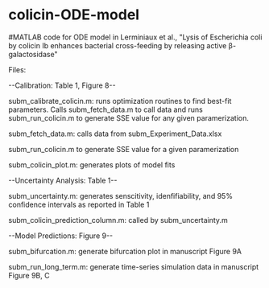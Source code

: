 # colicin-ODE-model

#MATLAB code for ODE model in Lerminiaux et al., "Lysis of Escherichia coli by colicin Ib enhances bacterial cross-feeding by releasing active β-galactosidase"

Files:

--Calibration: Table 1, Figure 8--

subm_calibrate_colicin.m: runs optimization routines to find best-fit parameters. Calls subm_fetch_data.m to call data and runs subm_run_colicin.m to generate SSE value for any given paramerization.

subm_fetch_data.m: calls data from subm_Experiment_Data.xlsx

subm_run_colicin.m to generate SSE value for a given paramerization

subm_colicin_plot.m: generates plots of model fits

--Uncertainty Analysis: Table 1--

subm_uncertainty.m: generates senscitivity, idenfifiability, and 95% confidence intervals as reported in Table 1

subm_colicin_prediction_column.m: called by subm_uncertainty.m

--Model Predictions: Figure 9--

subm_bifurcation.m: generate bifurcation plot in manuscript Figure 9A

subm_run_long_term.m: generate time-series simulation data in manuscript Figure 9B, C


